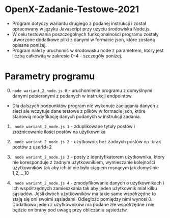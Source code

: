 # OpenX-Zadanie-Testowe-2021
- Program dotyczy wariantu drugiego z podanej instrukcji i został opracowany w języku Javascript przy użyciu środowiska Node.js.
- W celu testowania poszczególnych funkcjonalności programu
    zostały utworzone dodatkowe pliki z danymi w formacie json, które zostaną opisane poniżej.
- Program należy uruchomić w środowisku node z parametrem, który jest liczbą całkowitą w zakresie 0-4 - szczegóły poniżej.
 
# Parametry programu

0. ``` node wariant_2_node.js 0 ``` - uruchomienie programu z domyślnymi
danymi pobieranymi z podanych w instrukcji endpointów.

- Dla dalszych podpunktów program nie wykonuje zaciągania danych z sieci ale wczytuje dane testowe z plików w formacie json, które stanowią modyfikację danych podanych w instrukcji zadania.

1. ``` node wariant_2_node.js 1``` - zduplikowane tytuły postów i zróżnicowanie ilości postów na użytkownika

2. ``` node wariant_2_node.js 2``` - użytkownik bez żadnych postów np. brak postów z userId=2

3. ``` node wariant_2_node.js 3``` - posty z identyfikatorem użytkownika, który nie koresponduje z żadnym użytkownikiem, wymieszanie kolejności użytkowników tak aby ich id nie było ciągiem rosnącym jak domyślnie 1,2,...,10

4. ``` node wariant_2_node.js 4``` - zmodyfikowanie danych o użytkownikach i ich współrzędnych zamieszkania tak aby jeden użytkownik miał kilku sąsiadów. Jeśli dwóch użytkowników ma takie same współrzędne to stają się oni swoimi sąsiadami. Odległość pomiędzy nimi wynosi 0.
Dodatkowo jeden z użytkowników ma podane złe współrzędne i nie będzie on brany pod uwagę przy obliczaniu sąsiedztw.
